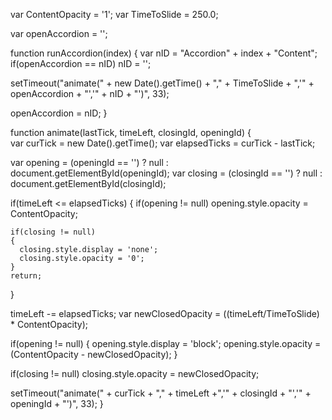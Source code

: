 var ContentOpacity = '1';
var TimeToSlide = 250.0;

var openAccordion = '';

function runAccordion(index)
{
  var nID = "Accordion" + index + "Content";
  if(openAccordion == nID)
    nID = '';
    
  setTimeout("animate(" + new Date().getTime() + "," + TimeToSlide + ",'" + openAccordion + "','" + nID + "')", 33);
  
  openAccordion = nID;
}

function animate(lastTick, timeLeft, closingId, openingId)
{  
  var curTick = new Date().getTime();
  var elapsedTicks = curTick - lastTick;
  
  var opening = (openingId == '') ? null : document.getElementById(openingId);
  var closing = (closingId == '') ? null : document.getElementById(closingId);
 
  if(timeLeft <= elapsedTicks)
  {
    if(opening != null)
      opening.style.opacity = ContentOpacity;
	  
    if(closing != null)
    {
      closing.style.display = 'none';
	  closing.style.opacity = '0';
    }
    return;
  }
 
  timeLeft -= elapsedTicks;
  var newClosedOpacity = ((timeLeft/TimeToSlide) * ContentOpacity);

  if(opening != null)
  {
    opening.style.display = 'block';
	opening.style.opacity = (ContentOpacity - newClosedOpacity);
  }
  
  if(closing != null)
    closing.style.opacity = newClosedOpacity;

  setTimeout("animate(" + curTick + "," + timeLeft +",'" + closingId + "','" + openingId + "')", 33);
}

